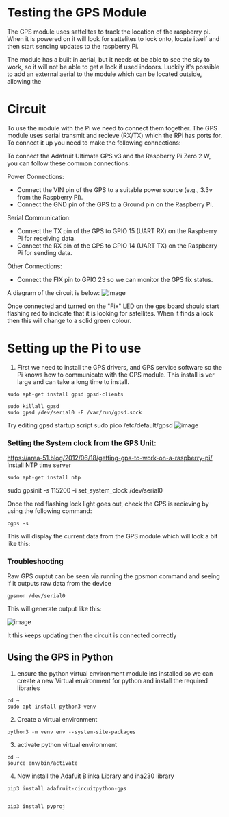 # Testing the GPS Module

The GPS module uses sattelites to track the location of the raspberry pi. When it is powered on it will look for sattelites to lock onto, locate itself and then start sending updates to the raspberry Pi.

The module has a built in aerial, but it needs ot be able to see the sky to work, so it will not be able to get a lock if used indoors. Luckily it's possible to add an external aerial to the module which can be located outside, allowing the 

# Circuit

To use the module with the Pi we need to connect them together. The GPS module uses serial transmit and recieve (RX/TX) which the RPi has ports for. To connect it up you need to make the following connections:

To connect the Adafruit Ultimate GPS v3 and the Raspberry Pi Zero 2 W, you can follow these common connections:

Power Connections:
- Connect the VIN pin of the GPS to a suitable power source (e.g., 3.3v from the Raspberry Pi).
- Connect the GND pin of the GPS to a Ground pin on the Raspberry Pi.

Serial Communication:
- Connect the TX pin of the GPS to GPIO 15 (UART RX) on the Raspberry Pi for receiving data.
- Connect the RX pin of the GPS to GPIO 14 (UART TX) on the Raspberry Pi for sending data.

Other Connections:
- Connect the FIX pin to GPIO 23 so we can  monitor the GPS fix status.

A diagram of the circuit is below:
![image](../images/gps_circuit_image.svg)

Once connected and turned on the "Fix" LED on the gps board should start flashing red to indicate that it is looking for satellites. When it finds a lock then this will change to a solid green colour.

# Setting up the Pi to use

1. First we need to install the GPS drivers, and GPS service software so the Pi knows how to communicate with the GPS module. This install is ver large and can take a long time to install.
```
sudo apt-get install gpsd gpsd-clients
```

```
sudo killall gpsd
sudo gpsd /dev/serial0 -F /var/run/gpsd.sock
```

Try editing gpsd startup script
sudo pico /etc/default/gpsd
![image](https://github.com/user-attachments/assets/454ba20b-4e84-4ef3-a340-d36adaae49cf)


### Setting the System clock from the GPS Unit:
https://area-51.blog/2012/06/18/getting-gps-to-work-on-a-raspberry-pi/
Install NTP time server
```
sudo apt-get install ntp
```

sudo gpsinit -s 115200 -i set_system_clock /dev/serial0

Once the red flashing lock light goes out, check the GPS is recieving by using the following command:
```
cgps -s
```
This will display the current data from the GPS module which will look a bit like this:

<INSERT PICTURE OF CGPS OUTPUT>

### Troubleshooting
Raw GPS ouptut can be seen via running the gpsmon command and seeing if it outputs raw data from the device
```
gpsmon /dev/serial0
```
This will generate output like this:

![image](https://github.com/user-attachments/assets/8f86aec0-b076-4d87-a414-aaedffc55054)

It this keeps updating then the circuit is connected correctly

## Using the GPS in Python


1. ensure the python virtual environment module ins installed so we can create a new Virtual environment for python and install the required libraries
```
cd ~
sudo apt install python3-venv
```

2. Create a virtual environment
```
python3 -m venv env --system-site-packages
```

3. activate python virtual environment
```
cd ~
source env/bin/activate
```

4. Now install the Adafuit Blinka Library and ina230 library
```
pip3 install adafruit-circuitpython-gps
 

pip3 install pyproj
```
